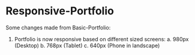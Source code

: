 # Responsive-Portfolio

Some changes made from Basic-Portfolio:

1. Portfolio is now responsive based on different sized screens:
  a. 980px (Desktop)
  b. 768px (Tablet)
  c. 640px (Phone in landscape)
